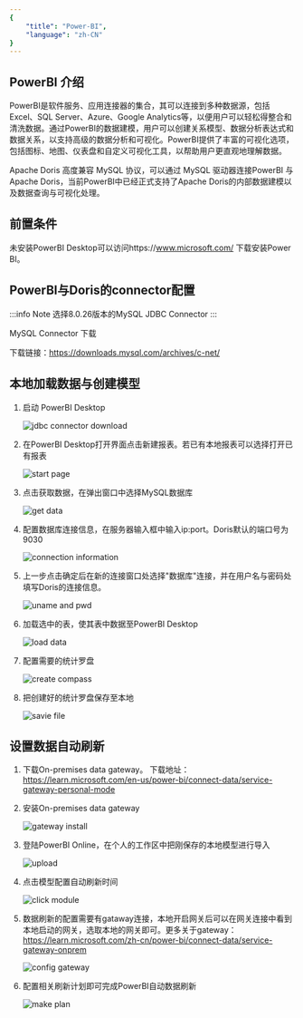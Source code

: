 ```yaml
---
{
    "title": "Power-BI",
    "language": "zh-CN"
}
---
```


<!--
Licensed to the Apache Software Foundation (ASF) under one
or more contributor license agreements.  See the NOTICE file
distributed with this work for additional information
regarding copyright ownership.  The ASF licenses this file
to you under the Apache License, Version 2.0 (the
"License"); you may not use this file except in compliance
with the License.  You may obtain a copy of the License at

  http://www.apache.org/licenses/LICENSE-2.0

Unless required by applicable law or agreed to in writing,
software distributed under the License is distributed on an
"AS IS" BASIS, WITHOUT WARRANTIES OR CONDITIONS OF ANY
KIND, either express or implied.  See the License for the
specific language governing permissions and limitations
under the License.
-->

## PowerBI 介绍

PowerBI是软件服务、应用连接器的集合，其可以连接到多种数据源，包括Excel、SQL Server、Azure、Google Analytics等，以便用户可以轻松得整合和清洗数据。通过PowerBI的数据建模，用户可以创建关系模型、数据分析表达式和数据关系，以支持高级的数据分析和可视化。PowerBI提供了丰富的可视化选项，包括图标、地图、仪表盘和自定义可视化工具，以帮助用户更直观地理解数据。

Apache Doris 高度兼容 MySQL 协议，可以通过 MySQL 驱动器连接PowerBI 与 Apache Doris，当前PowerBI中已经正式支持了Apache Doris的内部数据建模以及数据查询与可视化处理。

## 前置条件

未安装PowerBI Desktop可以访问https://www.microsoft.com/ 下载安装Power BI。

## PowerBI与Doris的connector配置

:::info Note
选择8.0.26版本的MySQL JDBC Connector
:::

MySQL Connector 下载

下载链接：https://downloads.mysql.com/archives/c-net/

## 本地加载数据与创建模型

1. 启动 PowerBI Desktop

   ![jdbc connector download](/images/powerbi/bi-powerbi-en-1.png)

2. 在PowerBI Desktop打开界面点击新建报表。若已有本地报表可以选择打开已有报表

   ![start page](/images/powerbi/bi-powerbi-en-2.png)

3. 点击获取数据，在弹出窗口中选择MySQL数据库

   ![get data](/images/powerbi/bi-powerbi-en-3.png)

4. 配置数据库连接信息，在服务器输入框中输入ip:port。Doris默认的端口号为9030

   ![connection information](/images/powerbi/bi-powerbi-en-4.png)

5. 上一步点击确定后在新的连接窗口处选择"数据库"连接，并在用户名与密码处填写Doris的连接信息。

   ![uname and pwd](/images/powerbi/bi-powerbi-en-5.png)

6. 加载选中的表，使其表中数据至PowerBI Desktop

   ![load data](/images/powerbi/bi-powerbi-en-6.png)

7. 配置需要的统计罗盘

   ![create compass](/images/powerbi/bi-powerbi-en-7.png)

8. 把创建好的统计罗盘保存至本地

   ![savie file](/images/powerbi/bi-powerbi-en-8.png)

## 设置数据自动刷新

1. 下载On-premises data gateway。 下载地址：https://learn.microsoft.com/en-us/power-bi/connect-data/service-gateway-personal-mode
2. 安装On-premises data gateway

   ![gateway install](/images/powerbi/bi-powerbi-en-9.png)

3. 登陆PowerBI Online，在个人的工作区中把刚保存的本地模型进行导入

   ![upload](/images/powerbi/bi-powerbi-en-10.png)

4. 点击模型配置自动刷新时间

   ![click module](/images/powerbi/bi-powerbi-en-11.png)

5. 数据刷新的配置需要有gataway连接，本地开启网关后可以在网关连接中看到本地启动的网关，选取本地的网关即可。更多关于gateway：https://learn.microsoft.com/zh-cn/power-bi/connect-data/service-gateway-onprem

   ![config gateway](/images/powerbi/bi-powerbi-en-12.png)

6. 配置相关刷新计划即可完成PowerBI自动数据刷新

   ![make plan](/images/powerbi/bi-powerbi-en-13.png)

